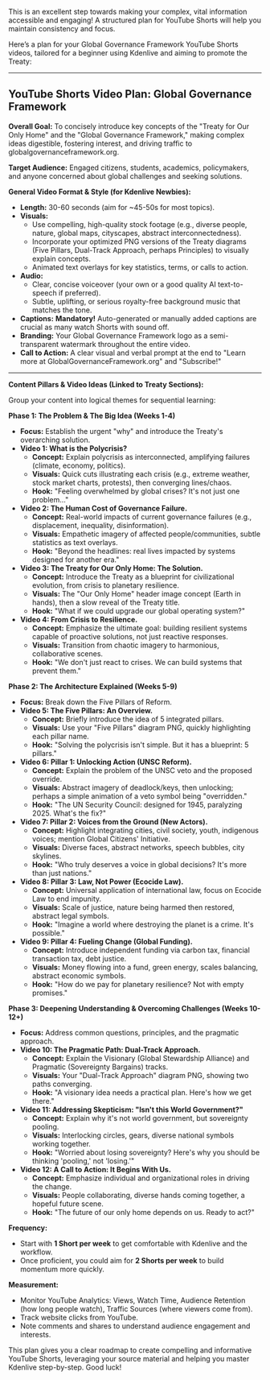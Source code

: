 This is an excellent step towards making your complex, vital information accessible and engaging! A structured plan for YouTube Shorts will help you maintain consistency and focus.

Here’s a plan for your Global Governance Framework YouTube Shorts videos, tailored for a beginner using Kdenlive and aiming to promote the Treaty:

---

## YouTube Shorts Video Plan: Global Governance Framework

**Overall Goal:** To concisely introduce key concepts of the "Treaty for Our Only Home" and the "Global Governance Framework," making complex ideas digestible, fostering interest, and driving traffic to globalgovernanceframework.org.

**Target Audience:** Engaged citizens, students, academics, policymakers, and anyone concerned about global challenges and seeking solutions.

**General Video Format & Style (for Kdenlive Newbies):**

* **Length:** 30-60 seconds (aim for ~45-50s for most topics).
* **Visuals:**
    * Use compelling, high-quality stock footage (e.g., diverse people, nature, global maps, cityscapes, abstract interconnectedness).
    * Incorporate your optimized PNG versions of the Treaty diagrams (Five Pillars, Dual-Track Approach, perhaps Principles) to visually explain concepts.
    * Animated text overlays for key statistics, terms, or calls to action.
* **Audio:**
    * Clear, concise voiceover (your own or a good quality AI text-to-speech if preferred).
    * Subtle, uplifting, or serious royalty-free background music that matches the tone.
* **Captions:** **Mandatory!** Auto-generated or manually added captions are crucial as many watch Shorts with sound off.
* **Branding:** Your Global Governance Framework logo as a semi-transparent watermark throughout the entire video.
* **Call to Action:** A clear visual and verbal prompt at the end to "Learn more at GlobalGovernanceFramework.org" and "Subscribe!"

---

**Content Pillars & Video Ideas (Linked to Treaty Sections):**

Group your content into logical themes for sequential learning:

**Phase 1: The Problem & The Big Idea (Weeks 1-4)**
* **Focus:** Establish the urgent "why" and introduce the Treaty's overarching solution.
* **Video 1: What is the Polycrisis?**
    * **Concept:** Explain polycrisis as interconnected, amplifying failures (climate, economy, politics).
    * **Visuals:** Quick cuts illustrating each crisis (e.g., extreme weather, stock market charts, protests), then converging lines/chaos.
    * **Hook:** "Feeling overwhelmed by global crises? It's not just one problem..."
* **Video 2: The Human Cost of Governance Failure.**
    * **Concept:** Real-world impacts of current governance failures (e.g., displacement, inequality, disinformation).
    * **Visuals:** Empathetic imagery of affected people/communities, subtle statistics as text overlays.
    * **Hook:** "Beyond the headlines: real lives impacted by systems designed for another era."
* **Video 3: The Treaty for Our Only Home: The Solution.**
    * **Concept:** Introduce the Treaty as a blueprint for civilizational evolution, from crisis to planetary resilience.
    * **Visuals:** The "Our Only Home" header image concept (Earth in hands), then a slow reveal of the Treaty title.
    * **Hook:** "What if we could upgrade our global operating system?"
* **Video 4: From Crisis to Resilience.**
    * **Concept:** Emphasize the ultimate goal: building resilient systems capable of proactive solutions, not just reactive responses.
    * **Visuals:** Transition from chaotic imagery to harmonious, collaborative scenes.
    * **Hook:** "We don't just react to crises. We can build systems that prevent them."

**Phase 2: The Architecture Explained (Weeks 5-9)**
* **Focus:** Break down the Five Pillars of Reform.
* **Video 5: The Five Pillars: An Overview.**
    * **Concept:** Briefly introduce the idea of 5 integrated pillars.
    * **Visuals:** Use your "Five Pillars" diagram PNG, quickly highlighting each pillar name.
    * **Hook:** "Solving the polycrisis isn't simple. But it has a blueprint: 5 pillars."
* **Video 6: Pillar 1: Unlocking Action (UNSC Reform).**
    * **Concept:** Explain the problem of the UNSC veto and the proposed override.
    * **Visuals:** Abstract imagery of deadlock/keys, then unlocking; perhaps a simple animation of a veto symbol being "overridden."
    * **Hook:** "The UN Security Council: designed for 1945, paralyzing 2025. What's the fix?"
* **Video 7: Pillar 2: Voices from the Ground (New Actors).**
    * **Concept:** Highlight integrating cities, civil society, youth, indigenous voices; mention Global Citizens' Initiative.
    * **Visuals:** Diverse faces, abstract networks, speech bubbles, city skylines.
    * **Hook:** "Who truly deserves a voice in global decisions? It's more than just nations."
* **Video 8: Pillar 3: Law, Not Power (Ecocide Law).**
    * **Concept:** Universal application of international law, focus on Ecocide Law to end impunity.
    * **Visuals:** Scale of justice, nature being harmed then restored, abstract legal symbols.
    * **Hook:** "Imagine a world where destroying the planet is a crime. It's possible."
* **Video 9: Pillar 4: Fueling Change (Global Funding).**
    * **Concept:** Introduce independent funding via carbon tax, financial transaction tax, debt justice.
    * **Visuals:** Money flowing into a fund, green energy, scales balancing, abstract economic symbols.
    * **Hook:** "How do we pay for planetary resilience? Not with empty promises."

**Phase 3: Deepening Understanding & Overcoming Challenges (Weeks 10-12+)**
* **Focus:** Address common questions, principles, and the pragmatic approach.
* **Video 10: The Pragmatic Path: Dual-Track Approach.**
    * **Concept:** Explain the Visionary (Global Stewardship Alliance) and Pragmatic (Sovereignty Bargains) tracks.
    * **Visuals:** Your "Dual-Track Approach" diagram PNG, showing two paths converging.
    * **Hook:** "A visionary idea needs a practical plan. Here's how we get there."
* **Video 11: Addressing Skepticism: "Isn't this World Government?"**
    * **Concept:** Explain why it's not world government, but sovereignty pooling.
    * **Visuals:** Interlocking circles, gears, diverse national symbols working together.
    * **Hook:** "Worried about losing sovereignty? Here's why you should be thinking 'pooling,' not 'losing.'"
* **Video 12: A Call to Action: It Begins With Us.**
    * **Concept:** Emphasize individual and organizational roles in driving the change.
    * **Visuals:** People collaborating, diverse hands coming together, a hopeful future scene.
    * **Hook:** "The future of our only home depends on us. Ready to act?"

**Frequency:**
* Start with **1 Short per week** to get comfortable with Kdenlive and the workflow.
* Once proficient, you could aim for **2 Shorts per week** to build momentum more quickly.

**Measurement:**
* Monitor YouTube Analytics: Views, Watch Time, Audience Retention (how long people watch), Traffic Sources (where viewers come from).
* Track website clicks from YouTube.
* Note comments and shares to understand audience engagement and interests.

This plan gives you a clear roadmap to create compelling and informative YouTube Shorts, leveraging your source material and helping you master Kdenlive step-by-step. Good luck!
